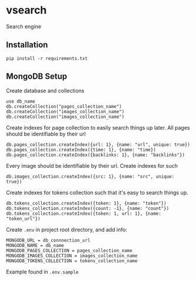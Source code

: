 # vsearch
Search engine

## Installation
```
pip install -r requirements.txt
```

## MongoDB Setup
Create database and collections
```
use db_name
db.createCollection("pages_collection_name")
db.createCollection("images_collection_name")
db.createCollection("images_collection_name")
```
Create indexes for page collection to easily search things up later. All pages should be identifiable by their url
```
db.pages_collection.createIndex({url: 1}, {name: "url", unique: true})
db.pages_collection.createIndex({time: 1}, {name: "time})
db.pages_collection.createIndex({backlinks: 1}, {name: "backlinks"})
```
Every image should be identifiable by their url. Create indexes for such
```
db.images_collection.createIndex({src: 1}, {name: "src", unique: true})
```
Create indexes for tokens collection such that it's easy to search things up.
```
db.tokens_collection.createIndex({token: 1}, {name: "token"})
db.tokens_collection.createIndex({count: -1}, {name: "count"})
db.tokens_collection.createIndex({token: 1, url: 1}, {name: "token_url"})
```
Create `.env` in project root directory, and add info:
```
MONGODB_URL = db_connnection_url
MONGODB_NAME = db_name
MONGODB_PAGES_COLLECTION = pages_collection_name
MONGODB_IMAGES_COLLECTION = images_collection_name
MONGODB_TOKENS_COLLECTION = tokens_collection_name
```
Example found in `.env.sample`